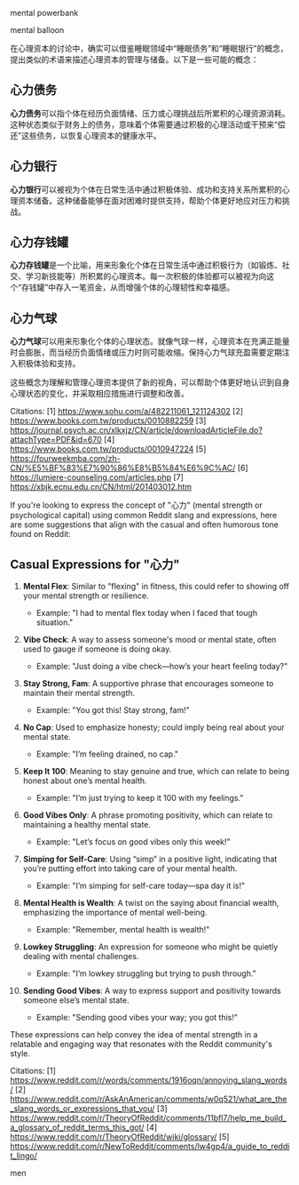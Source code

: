mental powerbank

mental balloon


在心理资本的讨论中，确实可以借鉴睡眠领域中“睡眠债务”和“睡眠银行”的概念，提出类似的术语来描述心理资本的管理与储备。以下是一些可能的概念：

## 心力债务
**心力债务**可以指个体在经历负面情绪、压力或心理挑战后所累积的心理资源消耗。这种状态类似于财务上的债务，意味着个体需要通过积极的心理活动或干预来“偿还”这些债务，以恢复心理资本的健康水平。

## 心力银行
**心力银行**可以被视为个体在日常生活中通过积极体验、成功和支持关系所累积的心理资本储备。这种储备能够在面对困难时提供支持，帮助个体更好地应对压力和挑战。

## 心力存钱罐
**心力存钱罐**是一个比喻，用来形象化个体在日常生活中通过积极行为（如锻炼、社交、学习新技能等）所积累的心理资本。每一次积极的体验都可以被视为向这个“存钱罐”中存入一笔资金，从而增强个体的心理韧性和幸福感。

## 心力气球
**心力气球**可以用来形象化个体的心理状态。就像气球一样，心理资本在充满正能量时会膨胀，而当经历负面情绪或压力时则可能收缩。保持心力气球充盈需要定期注入积极体验和支持。

这些概念为理解和管理心理资本提供了新的视角，可以帮助个体更好地认识到自身心理状态的变化，并采取相应措施进行调整和改善。

Citations:
[1] https://www.sohu.com/a/482211061_121124302
[2] https://www.books.com.tw/products/0010882259
[3] https://journal.psych.ac.cn/xlkxjz/CN/article/downloadArticleFile.do?attachType=PDF&id=670
[4] https://www.books.com.tw/products/0010947224
[5] https://fourweekmba.com/zh-CN/%E5%BF%83%E7%90%86%E8%B5%84%E6%9C%AC/
[6] https://lumiere-counseling.com/articles.php
[7] https://xbjk.ecnu.edu.cn/CN/html/201403012.htm





If you're looking to express the concept of "心力" (mental strength or psychological capital) using common Reddit slang and expressions, here are some suggestions that align with the casual and often humorous tone found on Reddit:

## Casual Expressions for "心力"

1. **Mental Flex**: Similar to "flexing" in fitness, this could refer to showing off your mental strength or resilience.
   - Example: "I had to mental flex today when I faced that tough situation."

2. **Vibe Check**: A way to assess someone's mood or mental state, often used to gauge if someone is doing okay.
   - Example: "Just doing a vibe check—how’s your heart feeling today?"

3. **Stay Strong, Fam**: A supportive phrase that encourages someone to maintain their mental strength.
   - Example: "You got this! Stay strong, fam!"

4. **No Cap**: Used to emphasize honesty; could imply being real about your mental state.
   - Example: "I’m feeling drained, no cap."

5. **Keep It 100**: Meaning to stay genuine and true, which can relate to being honest about one’s mental health.
   - Example: "I’m just trying to keep it 100 with my feelings."

6. **Good Vibes Only**: A phrase promoting positivity, which can relate to maintaining a healthy mental state.
   - Example: "Let’s focus on good vibes only this week!"

7. **Simping for Self-Care**: Using “simp” in a positive light, indicating that you’re putting effort into taking care of your mental health.
   - Example: "I’m simping for self-care today—spa day it is!"

8. **Mental Health is Wealth**: A twist on the saying about financial wealth, emphasizing the importance of mental well-being.
   - Example: "Remember, mental health is wealth!"

9. **Lowkey Struggling**: An expression for someone who might be quietly dealing with mental challenges.
   - Example: "I’m lowkey struggling but trying to push through."

10. **Sending Good Vibes**: A way to express support and positivity towards someone else’s mental state.
    - Example: "Sending good vibes your way; you got this!"

These expressions can help convey the idea of mental strength in a relatable and engaging way that resonates with the Reddit community's style.

Citations:
[1] https://www.reddit.com/r/words/comments/1916oqn/annoying_slang_words/
[2] https://www.reddit.com/r/AskAnAmerican/comments/w0q521/what_are_the_slang_words_or_expressions_that_you/
[3] https://www.reddit.com/r/TheoryOfReddit/comments/11bfl7/help_me_build_a_glossary_of_reddit_terms_this_got/
[4] https://www.reddit.com/r/TheoryOfReddit/wiki/glossary/
[5] https://www.reddit.com/r/NewToReddit/comments/lw4gp4/a_guide_to_reddit_lingo/


men
